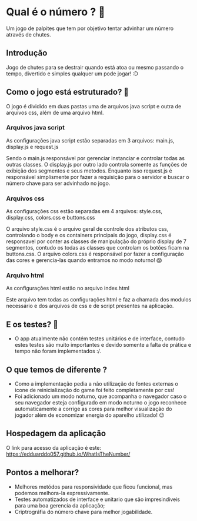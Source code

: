 # Qual é o número ? 🎰

Um jogo de palpites que tem por objetivo tentar advinhar um número através de chutes.

## Introdução

Jogo de chutes para se destrair quando está atoa ou mesmo passando o tempo, divertido e simples qualquer um pode jogar! :D  

## Como o jogo está estruturado? 🤔

O jogo é dividido em duas pastas uma de arquivos java script e outra de arquivos css, além de uma arquivo html.

### Arquivos java script

As configurações java script estão separadas em 3 arquivos: main.js, display.js e request.js

Sendo o main.js responsável por gerenciar instanciar e controlar todas as outras classes. 
O display.js por outro lado controla somente as funções de exibição dos segmentos e seus metodos.
Enquanto isso request.js é responsável simplismente por fazer a requisição para o servidor e buscar o número chave para ser advinhado no jogo. 

### Arquivos css

As configurações css estão separadas em 4 arquivos: style.css, display.css, colors.css e buttons.css

O arquivo style.css é o arquivo  geral de controle dos atributos css, controlando o body e os containers principais do jogo,
display.css é responsavel por conter as classes de manipulação do próprio display de 7 segmentos, contudo os todas as classes
que controlam os botões ficam na buttons.css. 
O arquivo colors.css é responsável por fazer a configuração das cores e gerencia-las quando entramos no modo noturno! 😱

### Arquivo html

As configurações html estão no arquivo index.html

Este arquivo tem todas as configurações html e faz a chamada dos modulos necessário e dos arquivos de css
e de script presentes na aplicação.

## E os testes? 🤔
- O app atualmente não contém testes unitários e de interface, contudo estes testes são muito importantes e devido somente a falta de prática
  e tempo não foram implementados :/.

## O que temos de diferente ?
 - Como a implementação pedia a não utilização de fontes externas o icone de reinicialização do game foi feito completamente por css!
 - Foi adicionado um modo noturno, que acompanha o navegador caso o seu navegador esteja configurado em modo noturno o jogo reconhece
    automaticamente a corrige as cores para melhor visualização do jogador além de economizar energia do aparelho utilizado! 😉

## Hospedagem da aplicação
  O link para acesso da aplicação é este: https://edduarddo057.github.io/WhatIsTheNumber/ 
 
## Pontos a melhorar?
- Melhores metódos para responsividade que ficou funcional, mas podemos melhora-la expressivamente.
- Testes automatizados de interface e unitario que são impresindiveis para uma boa gerencia da aplicação;
- Criptrográfia do número chave para melhor jogabilidade.
